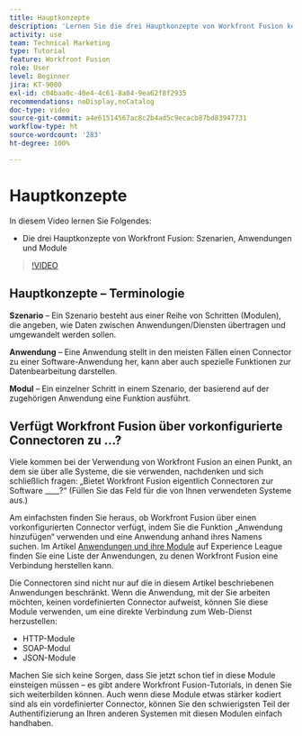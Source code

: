 ```yaml
---
title: Hauptkonzepte
description: 'Lernen Sie die drei Hauptkonzepte von Workfront Fusion kennen: Szenarien, Anwendungen und Module in [!DNL Adobe Workfront Fusion].'
activity: use
team: Technical Marketing
type: Tutorial
feature: Workfront Fusion
role: User
level: Beginner
jira: KT-9000
exl-id: c04baa0c-40e4-4c61-8a04-9ea62f8f2935
recommendations: noDisplay,noCatalog
doc-type: video
source-git-commit: a4e61514567ac8c2b4ad5c9ecacb87bd83947731
workflow-type: ht
source-wordcount: '283'
ht-degree: 100%

---
```


# Hauptkonzepte

In diesem Video lernen Sie Folgendes:

* Die drei Hauptkonzepte von Workfront Fusion: Szenarien, Anwendungen und Module

>[!VIDEO](https://video.tv.adobe.com/v/335260/?quality=12&learn=on)

## Hauptkonzepte – Terminologie

**Szenario** – Ein Szenario besteht aus einer Reihe von Schritten (Modulen), die angeben, wie Daten zwischen Anwendungen/Diensten übertragen und umgewandelt werden sollen.

**Anwendung** – Eine Anwendung stellt in den meisten Fällen einen Connector zu einer Software-Anwendung her, kann aber auch spezielle Funktionen zur Datenbearbeitung darstellen.

**Modul** – Ein einzelner Schritt in einem Szenario, der basierend auf der zugehörigen Anwendung eine Funktion ausführt.

## Verfügt Workfront Fusion über vorkonfigurierte Connectoren zu …?

Viele kommen bei der Verwendung von Workfront Fusion an einen Punkt, an dem sie über alle Systeme, die sie verwenden, nachdenken und sich schließlich fragen: „Bietet Workfront Fusion eigentlich Connectoren zur Software ____?“ (Füllen Sie das Feld für die von Ihnen verwendeten Systeme aus.)

Am einfachsten finden Sie heraus, ob Workfront Fusion über einen vorkonfigurierten Connector verfügt, indem Sie die Funktion „Anwendung hinzufügen“ verwenden und eine Anwendung anhand ihres Namens suchen. Im Artikel [Anwendungen und ihre Module](https://experienceleague.adobe.com/docs/workfront/using/adobe-workfront-fusion/fusion-apps-and-modules/apps-and-their-modules.html?lang=de) auf Experience League finden Sie eine Liste der Anwendungen, zu denen Workfront Fusion eine Verbindung herstellen kann.

Die Connectoren sind nicht nur auf die in diesem Artikel beschriebenen Anwendungen beschränkt. Wenn die Anwendung, mit der Sie arbeiten möchten, keinen vordefinierten Connector aufweist, können Sie diese Module verwenden, um eine direkte Verbindung zum Web-Dienst herzustellen:

* HTTP-Module
* SOAP-Modul
* JSON-Module

Machen Sie sich keine Sorgen, dass Sie jetzt schon tief in diese Module einsteigen müssen – es gibt andere Workfront Fusion-Tutorials, in denen Sie sich weiterbilden können. Auch wenn diese Module etwas stärker kodiert sind als ein vordefinierter Connector, können Sie den schwierigsten Teil der Authentifizierung an Ihren anderen Systemen mit diesen Modulen einfach handhaben.
